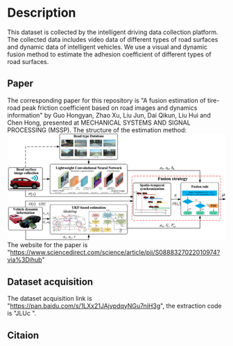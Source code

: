 # Description
This dataset is collected by the intelligent driving data collection platform. The collected data includes video data of different types of road surfaces and dynamic data of intelligent vehicles. We use a visual and dynamic fusion method to estimate the adhesion coefficient of different types of road surfaces.

## Paper
The corresponding paper for this repository is "A fusion estimation of tire-road peak friction coefficient based on road images and dynamics information" by Guo Hongyan, Zhao Xu, Liu Jun, Dai Qikun, Liu Hui and Chen Hong, presented at MECHANICAL SYSTEMS AND SIGNAL PROCESSING (MSSP). 
The structure of the estimation method:
![The structure of the paper](https://github.com/jialin-li99/dataset_for_MSSP_2023/blob/main/architecture.jpg)
The website for the paper is "https://www.sciencedirect.com/science/article/pii/S0888327022010974?via%3Dihub"

## Dataset acquisition
The dataset acquisition link is "https://pan.baidu.com/s/1LXx21JAjvpdqyNGu7niH3g", the extraction code is "JLUc ".

## Citaion
